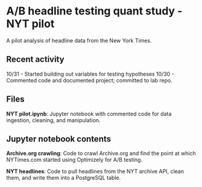 # A/B headline testing quant study - NYT pilot
A pilot analysis of headline data from the New York Times.

## Recent activity
10/31 - Started building out variables for testing hypotheses
10/30 - Commented code and documented project; committed to lab repo.

## Files
**NYT pilot.ipynb**: Jupyter notebook with commented code for data ingestion, cleaning, and manipulation.

## Jupyter notebook contents
**Archive.org crawling**: Code to crawl Archive.org and find the point at which NYTimes.com started using Optimizely for A/B testing.

**NYT headlines**: Code to pull headlines from the NYT archive API, clean them, and write them into a PostgreSQL table.
